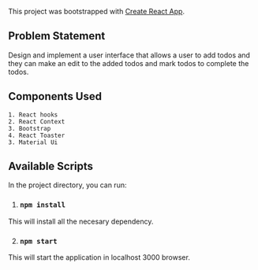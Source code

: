 This project was bootstrapped with [Create React App](https://github.com/facebook/create-react-app).

## Problem Statement
Design and implement a user interface that allows a user to add todos and they can make an edit to the added todos and mark todos to complete the todos.

## Components Used
    1. React hooks
    2. React Context
    3. Bootstrap
    4. React Toaster
    3. Material Ui

## Available Scripts

In the project directory, you can run:

1. ### `npm install` 
This will install all the necesary dependency.

2. ### `npm start` 
This will start the application in localhost 3000 browser.
